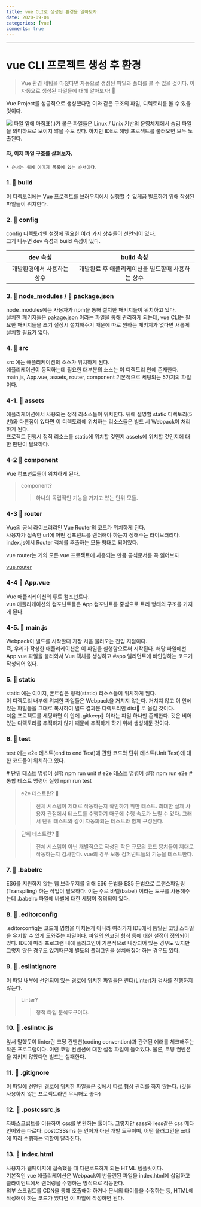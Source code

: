 ```yaml
---
title: vue CLI로 생성된 환경을 알아보자
date: 2020-09-04
categories: [vue]
comments: true
---
```


---

# vue CLI 프로젝트 생성 후 환경 

> Vue 환경 세팅을 마쳤다면 자동으로 생성된 파일과 폴더를 볼 수 있을 것이다.
> 이 자동으로 생성된 파일들에 대해 알아보자! 👀

Vue Project를 성공적으로 생성했다면 이와 같은 구조의 파일, 디렉토리를 볼 수 있을 것이다.

<div class="imgWrap">
    <img src="/assets/img/post/rootImg.png">
    <span>파일 앞에 마침표(.)가 붙은 파일들은 Linux / Unix 기반의 운영체제에서 숨김 파일을 의미하므로 보이지 않을 수도 있다.  
    하지만 IDE로 해당 프로젝트를 불러오면 모두 노출된다.
    </span>
</div>

#### 자, 이제 파일 구조를 살펴보자.

`* 순서는 위에 이미지 목록에 있는 순서이다.`

### 1. 📁 build

<p class="message">이 디렉토리에는 Vue 프로젝트를 브러우저에서 실행할 수 있게끔 빌드하기 위해 작성된 파일들이 위치한다.</p>

### 2. 📁 config

<p class="message">
    config 디렉토리엔 설정에 필요한 여러 가지 상수들이 선언되어 있다. <br/>
    크게 나누면 <span class="color2">dev 속성</span>과 <span class="color2">build 속성</span>이 있다.
</p>

| dev 속성 | bulid 속성 |
| :---: | :---: |
| 개발환경에서 사용하는 상수 | 개발완료 후 애플리케이션을 빌드할때 사용하는 상수 |

### 3. 📁 node_modules / 📄 package.json

<p class="message">
    node_modules에는 사용자가 npm을 통해 설치한 패키지들이 위치하고 있다. <br/>
    설치한 패키지들은 pakage.json 이라는 파일을 통해 관리하게 되는데, vue CLI는 필요한 패키지들을 초기 설정시 설치해주기 때문에 따로 원하는 패키지가 없다면 새롭게 설치할 필요가 없다.
</p>

### 4. 📁 src 

<p class="message">
    src 에는 애플리케이션의 소스가 위치하게 된다. <br/>
    애플리케이션이 동작하는데 필요한 대부분의 소스는 이 디렉토리 안에 존재한다.<br/>
    <span class="color2">main.js</span>, <span class="color3">App.vue</span>, <span class="color4">assets</span>, <span class="color4">router</span>, <span class="color4">component</span>
    기본적으로 세팅되는 5가지의 파일이다.
</p>

### 4-1. 📁 assets

<p class="message">
    애플리케이션에서 사용되는 정적 리소스들이 위치한다. 뒤에 설명할 static 디렉토리(5번)와 다른점이 있다면 이 디렉토리에 위치하는 리소스들은 빌드 시 Webpack이 처리하게 된다. <br/>
    프로젝트 진행시 정적 리소스를 static에 위치할 것인지 assets에 위치할 것인지에 대한 판단이 필요하다.
</p>

### 4-2 📁 component

<p class="message">
    Vue 컴포넌트들이 위치하게 된다. 
</p>

> component?
>> 하나의 독립적인 기능을 가지고 있는 단위 모듈.

### 4-3 📁 router

<p class="message">
    Vue의 공식 라이브러리인 Vue Router의 코드가 위치하게 된다. <br/>
    사용자가 접속한 url에 어떤 컴포넌트를 랜더해야 하는지 정해주는 라이브러리다. <br/>
    index.js에서 Router 객체를 추출하는 모듈 형태로 되어있다.
</p>

vue router는 거의 모든 vue 프로젝트에 사용되는 만큼 공식문서를 꼭 읽어보자

[vue.router]("https://router.vuejs.org/kr/")

### 4-4 📄 App.vue

<p class="message">
    Vue 애플리케이션의 루트 컴포넌트다. <br/>
    vue 애플리케이션의 컴포넌트들은 App 컴포넌트를 중심으로 트리 형태의 구조를 가지게 된다.
</p>

### 4-5. 📄 main.js

<p class="message">
    Webpack이 빌드를 시작할때 가장 처음 불러오는 진입 지점이다. <br/>
    즉, 우리가 작성한 애플리케이션은 이 파일을 실행함으로써 시작된다. 해당 파일에선 App.vue 파일을 불러와서 Vue 객체를 생성하고 #app 엘리먼트에 바인딩하는 코드거 작성되어 있다.
</p>

### 5. 📁 static

<p class="message">
     static 에는 이미지, 폰트같은 정적(static) 리소스들이 위치하게 된다. <br/>
     이 디렉토리 내부에 위치한 파일들은 Webpack을 거치지 않는다. 거치지 않고 이 안에 있는 파일들을 그대로 복사하여 빌드 결과문 디렉토리인 dist📁 로 옮길 것이다. <br/>
     처음 프로젝트를 세팅하면 이 안에 .gitkeep📄 이라는 파일 하나만 존재한다. 깃은 비어있는 디렉토리를 추적하지 않기 때문에 추적하게 하기 위해 생성해둔 것이다.
</p>


### 6. 📁 test

<p class="message">
    test 에는 e2e 테스트(end to end Test)에 관한 코드와 단위 테스트(Unit Test)에 대한 코드들이 위치하고 있다.
</p>

<div class="iterm">
    <span class="notes"># 단위 테스트 명령어 실행</span>
    <span>npm run unit</span>
    <span class="notes"># e2e 테스트 명령어 실행</span>
    <span>npm run e2e</span>
    <span class="notes"># 통합 테스트 명령어 실행</span>
    <span>npm run test</span>
</div>

> e2e 테스트란? 🤔
>> 전체 시스템이 제대로 작동하는지 확인하기 위한 테스트.
>> 최대한 실제 사용자 관점에서 테스트를 수행하기 때문에 수행 속도가 느릴 수 있다. 그래서 단위 테스트와 같이 자동화되는 테스트와 함께 구성된다.

> 단위 테스트란? 🤔
>> 전체 시스템이 아닌 개별적으로 작성된 작은 규모의 코드 뭉치들이 제대로 작동하는지 검사한다.
>> vue의 경우 보통 컴퍼넌트들의 기능을 테스트한다. 

### 7. 📄 .babelrc

<p class="message">
    ES6를 지원하지 않는 웹 브라우저를 위해 ES6 문법을 ES5 문법으로 트랜스파일링(Transpiling) 하는 작업이 필요하다. 이는 주로 바벨(babel) 이라는 도구를 사용해주는데 .babelrc 파일에 바벨에 대한 세팅이 정의되어 있다. 
</p>

### 8. 📄 .editorconfig

<p class="message">
    .editorconfig는 코드에 영향을 미치는게 아니라 여러가지 IDE에서 통일된 코딩 스타일을 유지할 수 있게 도와주는 파일이다. 파일의 인코딩 형식 등에 대한 설정이 정의되어 있다. IDE에 따라 프로그램 내에 플러그인이 기본적으로 내장되어 있는 경우도 있지만 그렇지 않은 경우도 있기때문에 별도의 플러그인을 설치해줘야 하는 경우도 있다.
</p>

### 9. 📄 .eslintignore

<p class="message">
    이 파일 내부에 선언되어 있는 경로에 위치한 파일들은 린터(Linter)가 검사를 진행하지 않는다.
</p>

> Linter?
>> 정적 타입 분석도구이다. 

### 10. 📄 .eslintrc.js

<p class="message">
    앞서 말했듯이 linter란 코딩 컨벤션(coding convention)과 관련된 에러를 체크해주는 작은 프로그램이다. 이런 코딩 컨벤션에 대한 설정 파일이 들어있다. 물론, 코딩 컨벤션을 지키지 않았다면 빌드는 실패한다. 
</p>

### 11. 📄 .gitignore

<p class="message">
    이 파일에 선언된 경로에 위치한 파일들은 깃에서 따로 형상 관리를 하지 않는다. (깃을 사용하지 않는 프로젝트라면 무시해도 좋다)
</p>

### 12. 📄 .postcssrc.js

<p class="message">
    자바스크립트를 이용하여 css를 변환하는 툴이다. 그렇지만 sass와 less같은 css 메타언어와는 다르다. postCSSsms 는 언어가 아닌 개발 도구이며, 어떤 플러그인을 쓰냐에 따라 수행하는 역할이 달라진다. 
</p>

### 13. 📄 index.html

<p class="message">
    사용자가 웹페이지에 접속했을 때 다운로드하게 되는 HTML 템플릿이다. <br/>
    기본적인 vue 애플리케이션은 Webpack이 번들린된 파일을 index.html에 삽입하고 클라이언트에서 랜더링을 수행하는 방식으로 작동한다. <br/>
    외부 스크립트를 CDN을 통해 호출해야 하거나 문서의 타이틀을 수정하는 등, HTML에 작성해야 하는 코드가 있다면 이 파일에 작성하면 된다.
</p>

